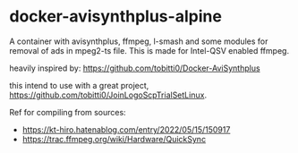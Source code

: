 # docker-avisynthplus-alpine
A container with avisynthplus, ffmpeg, l-smash and some modules for removal of ads in mpeg2-ts file. This is made for Intel-QSV enabled ffmpeg.

heavily inspired by:
https://github.com/tobitti0/Docker-AviSynthplus

this intend to use with a great project, https://github.com/tobitti0/JoinLogoScpTrialSetLinux.

Ref for compiling from sources:

- https://kt-hiro.hatenablog.com/entry/2022/05/15/150917
- https://trac.ffmpeg.org/wiki/Hardware/QuickSync
